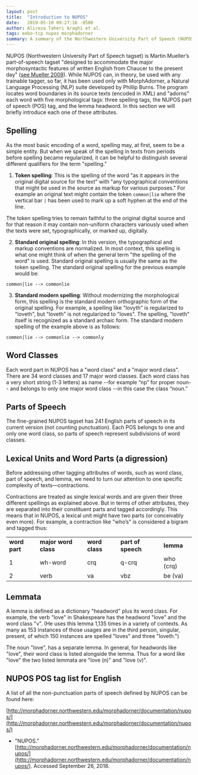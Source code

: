 ```yaml
---
layout: post
title:  "Introduction to NUPOS"
date:   2019-05-10 09:27:16 -0500
author: Alireza Taheri Araghi et al.
tags: eebo-tcp nupos morphadorner
summary: A summary of the Northwestern University Part of Speech (NUPOS) tagset used in the MorphAdorner software
---
```

NUPOS (Northwestern University Part of Speech tagset) is Martin Mueller’s part-of-speech tagset "designed to accommodate the major morphosyntactic features of written English from Chaucer to the present day" ([see Mueller 2009](http://panini.northwestern.edu/mmueller/nupos.pdf)). While NUPOS can, in theory, be used with any trainable tagger, so far, it has been used only with MorphAdorner, a Natural Language Processing (NLP) suite developed by Phillip Burns. The program locates word boundaries in its source texts (encoded in XML) and "adorns" each word with five morphological tags: three spelling tags, the NUPOS part of speech (POS) tag, and the lemma headword. In this section we will briefly introduce each one of these attributes.


## Spelling

As the most basic encoding of a word, spelling may, at first, seem to be a simple entity. But when we speak of the spelling in texts from periods before spelling became regularized, it can be helpful to distinguish several different qualifiers for the term "spelling."

1) **Token spelling**: This is the spelling of the word "as it appears in the original digital source for the text" with "any typographical conventions that might be used in the source as markup for various purposes." For example an original text might contain the token `common|lie` where the vertical bar `|` has been used to mark up a soft hyphen at the end of the line.

The token spelling tries to remain faithful to the original digital source and for that reason it may contain non-uniform characters variously used when the texts were set, typographically, or marked up, digitally.

2) **Standard original spelling**: In this version, the typographical and markup conventions are normalized. In most context, this spelling is what one might think of when the general term "the spelling of the word" is used. Standard original spelling is usually the same as the token spelling. The standard original spelling for the previous example would be:


```
common|lie --> commonlie
```


3) **Standard modern spelling**: Without modernizing the morphological form, this spelling is the standard modern orthographic form of the original spelling. For example, a spelling like "lovyth" is regularized to "loveth", but "loveth" is not regularized to "loves". The spelling, "loveth" itself is recognized as a standard archaic form. The standard modern spelling of the example above is as follows:


```
common|lie --> commonlie --> commonly
```



## Word Classes

Each word part in NUPOS has a "word class" and a "major word class". There are 34 word classes and 17 major word classes. Each word class has a very short string (1-3 letters) as name --for example “np” for proper noun-- and belongs to only one major word class --in this case the class “noun.”


## Parts of Speech

The fine-grained NUPOS tagset has 241 English parts of speech in its current version (not counting punctuation). Each POS belongs to one and only one word class, so parts of speech represent subdivisions of word classes.


## Lexical Units and Word Parts (a digression)

Before addressing other tagging attributes of words, such as word class, part of speech, and lemma, we need to turn our attention to one specific complexity of texts—contractions.

Contractions are treated as single lexical words and are given their three different spellings as explained above. But in terms of other attributes, they are separated into their constituent parts and tagged accordingly. This means that in NUPOS, a lexical unit might have two parts (or conceivably even more). For example, a contraction like "who’s" is considered a bigram and tagged thus:


<table>
  <tr>
   <td><strong>word part</strong>
   </td>
   <td><strong>major word class</strong>
   </td>
   <td><strong>word class</strong>
   </td>
   <td><strong>part of speech</strong>
   </td>
   <td><strong>lemma</strong>
   </td>
  </tr>
  <tr>
   <td>1
   </td>
   <td>wh-word
   </td>
   <td>crq
   </td>
   <td>q-crq
   </td>
   <td>who (crq)
   </td>
  </tr>
  <tr>
   <td>2
   </td>
   <td>verb
   </td>
   <td>va
   </td>
   <td>vbz
   </td>
   <td>be (va)
   </td>
  </tr>
</table>



## Lemmata

A lemma is defined as a dictionary "headword" plus its word class. For example, the verb "love" in Shakespeare has the headword "love" and the word class "v". (He uses this lemma 1,135 times in a variety of contexts. As many as 153 instances of those usages are in the third person, singular, present, of which 150 instances are spelled "loves" and three "loveth.")

The noun "love", has a separate lemma. In general, for headwords like "love", their word class is listed alongside the lemma. Thus for a word like "love" the two listed lemmata are "love (n)" and "love (v)".


## NUPOS POS tag list for English

A list of all the non-punctuation parts of speech defined by NUPOS can be found here:

[http://morphadorner.northwestern.edu/morphadorner/documentation/nupos/](http://morphadorner.northwestern.edu/morphadorner/documentation/nupos/)



*   "NUPOS." [http://morphadorner.northwestern.edu/morphadorner/documentation/nupos/](http://morphadorner.northwestern.edu/morphadorner/documentation/nupos/). Accessed September 26, 2018.
